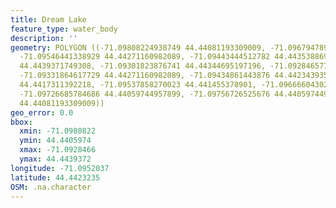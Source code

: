 ```yaml
---
title: Dream Lake
feature_type: water_body
description: ''
geometry: POLYGON ((-71.09808224938749 44.44081193309009, -71.09679478906065 44.442006898241,
  -71.09546441338929 44.44271160982089, -71.09443444512782 44.44353886909005, -71.09396237634071
  44.4439371749308, -71.09301823876741 44.44344695197196, -71.09284657739109 44.44314056053364,
  -71.09331864617729 44.44271160982089, -71.09434861443876 44.44234393527444, -71.09456319116052
  44.4417311392218, -71.09537858270023 44.441455378901, -71.09666604302797 44.44148601900049,
  -71.09726685784686 44.44059744957899, -71.09756726525676 44.44059744957899, -71.09808224938749
  44.44081193309009))
geo_error: 0.0
bbox:
  xmin: -71.0980822
  ymin: 44.4405974
  xmax: -71.0928466
  ymax: 44.4439372
longitude: -71.0952037
latitude: 44.4423235
OSM: .na.character
---
```

